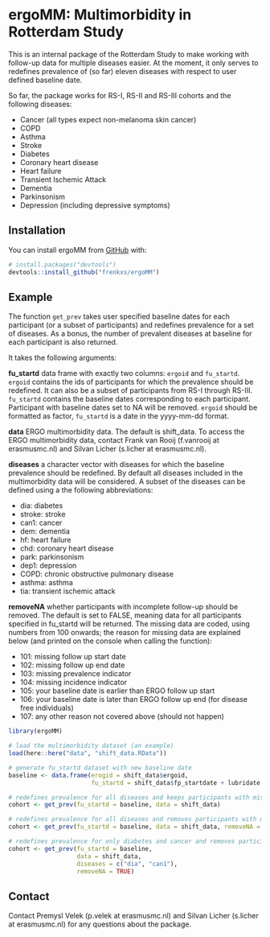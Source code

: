 
<!-- README.md is generated from README.Rmd. Please edit that file -->

# ergoMM: Multimorbidity in Rotterdam Study

This is an internal package of the Rotterdam Study to make working with
follow-up data for multiple diseases easier. At the moment, it only
serves to redefines prevalence of (so far) eleven diseases with respect
to user defined baseline date.

So far, the package works for RS-I, RS-II and RS-III cohorts and the
following diseases:

-   Cancer (all types expect non-melanoma skin cancer)
-   COPD
-   Asthma
-   Stroke
-   Diabetes
-   Coronary heart disease
-   Heart failure
-   Transient Ischemic Attack
-   Dementia
-   Parkinsonism
-   Depression (including depressive symptoms)

## Installation

You can install ergoMM from [GitHub](https://github.com/) with:

``` r
# install.packages("devtools")
devtools::install_github("frenkxs/ergoMM")
```

## Example

The function `get_prev` takes user specified baseline dates for each
participant (or a subset of participants) and redefines prevalence for a
set of diseases. As a bonus, the number of prevalent diseases at
baseline for each participant is also returned.

It takes the following arguments:

**fu_startd** data frame with exactly two columns: `ergoid` and
`fu_startd`. `ergoid` contains the ids of participants for which the
prevalence should be redefined. It can also be a subset of participants
from RS-I through RS-III. `fu_startd` contains the baseline dates
corresponding to each participant. Participant with baseline dates set
to NA will be removed. `ergoid` should be formatted as factor,
`fu_startd` is a date in the yyyy-mm-dd format.

**data** ERGO multimorbidity data. The default is shift_data. To access
the ERGO multimorbidity data, contact Frank van Rooij (f.vanrooij at
erasmusmc.nl) and Silvan Licher (s.licher at erasmusmc.nl).

**diseases** a character vector with diseases for which the baseline
prevalence should be redefined. By default all diseases included in the
multimorbidity data will be considered. A subset of the diseases can be
defined using a the following abbreviations:

-   dia: diabetes
-   stroke: stroke
-   can1: cancer
-   dem: dementia
-   hf: heart failure
-   chd: coronary heart disease
-   park: parkinsonism
-   dep1: depression
-   COPD: chronic obstructive pulmonary disease
-   asthma: asthma
-   tia: transient ischemic attack

**removeNA** whether participants with incomplete follow-up should be
removed. The default is set to FALSE, meaning data for all participants
specified in fu_startd will be returned. The missing data are coded,
using numbers from 100 onwards; the reason for missing data are
explained below (and printed on the console when calling the function):

-   101: missing follow up start date
-   102: missing follow up end date
-   103: missing prevalence indicator
-   104: missing incidence indicator
-   105: your baseline date is earlier than ERGO follow up start
-   106: your baseline date is later than ERGO follow up end (for
    disease free individuals)
-   107: any other reason not covered above (should not happen)

``` r
library(ergoMM)

# load the multimorbidity dataset (an example)
load(here::here("data", "shift_data.RData"))

# generate fu_startd dataset with new baseline date
baseline <- data.frame(erogid = shift_data$ergoid, 
                       fu_startd = shift_data$fp_startdate + lubridate::dyears(rnorm(nrow(shift_data), 5)))

# redefines prevalence for all diseases and keeps participants with missing data in
cohort <- get_prev(fu_startd = baseline, data = shift_data)

# redefines prevalence for all diseases and removes participants with missing data
cohort <- get_prev(fu_startd = baseline, data = shift_data, removeNA = TRUE)

# redefines prevalence for only diabetes and cancer and removes participants with missing data
cohort <- get_prev(fu_startd = baseline, 
                   data = shift_data, 
                   diseases = c("dia", "can1"),
                   removeNA = TRUE)
```

## Contact

Contact Premysl Velek (p.velek at erasmusmc.nl) and Silvan Licher
(s.licher at erasmusmc.nl) for any questions about the package.
